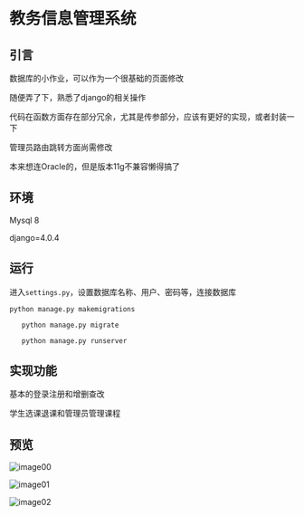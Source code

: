 # 教务信息管理系统

## 引言

数据库的小作业，可以作为一个很基础的页面修改

随便弄了下，熟悉了django的相关操作

代码在函数方面存在部分冗余，尤其是传参部分，应该有更好的实现，或者封装一下

管理员路由跳转方面尚需修改

本来想连Oracle的，但是版本11g不兼容懒得搞了

## 环境

Mysql 8

django=4.0.4

## 运行

进入`settings.py`，设置数据库名称、用户、密码等，连接数据库

`python manage.py makemigrations`

`	python manage.py migrate`

`	python manage.py runserver`

## 实现功能

基本的登录注册和增删查改

学生选课退课和管理员管理课程

## 预览

![image00](https://img1.imgtp.com/2022/07/05/mAxIjWgY.png)

![image01](https://img1.imgtp.com/2022/07/05/mZfH7pL0.png)

![image02](https://img1.imgtp.com/2022/07/05/ezNKFApe.png)